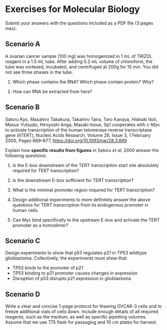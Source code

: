 # Exercises for Molecular Biology

Submit your answers with the questions included as a PDF file (3 pages max).

## Scenario A

A ovarian cancer sample (100 mg) was homogenized in 1 mL of TRIZOL reagent in a
1.5 mL tube. After adding 0.2 mL volume of chloroform, the tube was vortexed, 
incubated, and centrifuged at 200g for 15 min.
You did not see three phases in the tube.

1. Which phase contains the RNA? Which phase contain protein? Why?

2. How can RNA be extracted from here?


## Scenario B

Satoru Kyo, Masahiro Takakura, Takahiro Taira, Taro Kanaya, Hideaki Itoh, Masuo Yutsudo, Hiroyoshi Ariga, Masaki Inoue, Sp1 cooperates with c-Myc to activate transcription of the human telomerase reverse transcriptase gene (hTERT), Nucleic Acids Research, Volume 28, Issue 3, 1 February 2000, Pages 669–677, https://doi.org/10.1093/nar/28.3.669

Explain how **specific results from figures** in Satoru *et al.* 2000 answer the following
questions:

1. Is the E-box downstream of the TERT transcription start site absolutely required 
   for TERT transcription?

2. Is the downstream E-box sufficient for TERT transcription?

3. What is the minimal promoter region required for TERT transcription?

4. Design additional experiments to more definitely answer the above questions 
   for TERT transcription from its endogenous promoter in human cells.

5. Can Myc bind specifically to the upstream E-box and activate the TERT
   promoter as a homodimer?


## Scenario C

Design experiments to show that p53 regulates p21 in *TP53* wildtype glioblastoma. Collectively, the experiments must show that:

- TP53 binds to the promoter of p21
- TP53 binding to p21 promoter causes changes in expression
- Disruption of p53 disrupts p21 expression in glioblastoma


## Scenario D

Write a clear and concise 1-page protocol for thawing OVCAR-3 cells and to freeze additional vials of cells down. Include enough details of all required reagents, such as the medium, as well as specific pipetting volumes. Assume that we use T75 flask for passaging and 10 cm plates for harvest.

